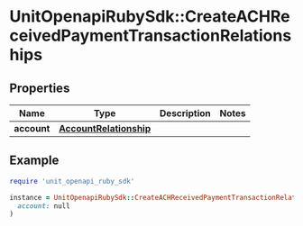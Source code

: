 # UnitOpenapiRubySdk::CreateACHReceivedPaymentTransactionRelationships

## Properties

| Name | Type | Description | Notes |
| ---- | ---- | ----------- | ----- |
| **account** | [**AccountRelationship**](AccountRelationship.md) |  |  |

## Example

```ruby
require 'unit_openapi_ruby_sdk'

instance = UnitOpenapiRubySdk::CreateACHReceivedPaymentTransactionRelationships.new(
  account: null
)
```

